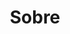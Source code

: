 ---
title: "Sobre"
slug: "about"
menu:
    main:
        weight: 5
        params: 
            icon: search
---